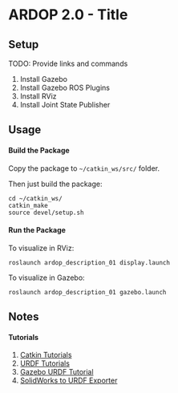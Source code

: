 # ARDOP 2.0 - Title

## Setup
TODO: Provide links and commands
 
1. Install Gazebo  
2. Install Gazebo ROS Plugins  
3. Install RViz  
4. Install Joint State Publisher  

## Usage

#### Build the Package
Copy the package to ```~/catkin_ws/src/``` folder.

Then just build the package:

```
cd ~/catkin_ws/
catkin_make
source devel/setup.sh
```

#### Run the Package

To visualize in RViz:
  
```roslaunch ardop_description_01 display.launch```

To visualize in Gazebo:
  
```roslaunch ardop_description_01 gazebo.launch```

## Notes

#### Tutorials
1. [Catkin Tutorials](http://wiki.ros.org/catkin/Tutorials)
2. [URDF Tutorials](http://wiki.ros.org/urdf/Tutorials)
3. [Gazebo URDF Tutorial](http://gazebosim.org/tutorials/?tut=ros_urdf)
4. [SolidWorks to URDF Exporter](http://wiki.ros.org/sw_urdf_exporter)



